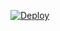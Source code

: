 
[![Deploy](https://www.herokucdn.com/deploy/button.svg)](https://www.heroku.com/deploy?template=https://github.com/SeriesZone101/File-Store-Bot-Sz)
